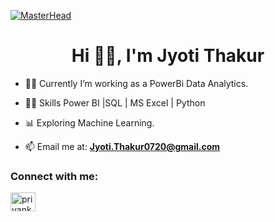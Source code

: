[![MasterHead](https://64.media.tumblr.com/e208a7585ff89d79afbd355ad9351991/3f44fb481ccdf2ae-00/s1280x1920/5cf6aaf74177d6f3615b0a814e4acaf99e259d77.gifv)](https://dharamdudi.github.io)
<h1 align="center">Hi 🙋‍♀️, I'm Jyoti Thakur <br> </h1>

- 👩‍💻  Currently I’m working as a PowerBi Data Analytics.

- 👩‍🏫  Skills Power BI |SQL | MS Excel | Python

- 📊 Exploring Machine Learning.

- 📫 Email me at: **Jyoti.Thakur0720@gmail.com**



<h3 align="left">Connect with me:</h3>
<p align="left">
<a href="https://www.linkedin.com/in/jyoti-thakur-24b6332ab/" target="blank"><img align="center" src="https://raw.githubusercontent.com/rahuldkjain/github-profile-readme-generator/master/src/images/icons/Social/linked-in-alt.svg" alt="priyankajhatheanalyst" height="30" width="40" /></a>
</p>
